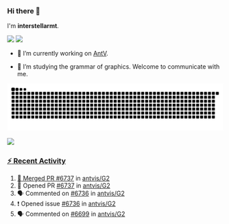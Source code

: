### Hi there 👋

I'm **interstellarmt**.

[![](https://img.shields.io/endpoint?url=https://awards.antv.vision/interstellarmt-g2-contributor.json)](https://github.com/antvis/g2)
[![](https://img.shields.io/endpoint?url=https://awards.antv.vision/interstellarmt-gpt-vis-contributor.json)](https://github.com/antvis/gpt-vis)

- 🔭 I’m currently working on [AntV](https://github.com/antvis).

- 📖 I’m studying the grammar of graphics. Welcome to communicate with me.

![](https://raw.githubusercontent.com/interstellarmt/interstellarmt/refs/heads/output/github-contribution-grid-snake.svg)
<div>
  <a href="https://github.com/interstellarmt">
  <img height="180em" src="https://github-readme-stats-eight-theta.vercel.app/api?username=interstellarmt&show_icons=true&include_all_commits=true&count_private=true&theme=tokyonight"/>
</div>
    
### :zap: Recent Activity

<!--START_SECTION:activity-->
1. 🎉 Merged PR [#6737](https://github.com/antvis/G2/pull/6737) in [antvis/G2](https://github.com/antvis/G2)
2. 💪 Opened PR [#6737](https://github.com/antvis/G2/pull/6737) in [antvis/G2](https://github.com/antvis/G2)
3. 🗣 Commented on [#6736](https://github.com/antvis/G2/issues/6736#issuecomment-2774572285) in [antvis/G2](https://github.com/antvis/G2)
4. ❗ Opened issue [#6736](https://github.com/antvis/G2/issues/6736) in [antvis/G2](https://github.com/antvis/G2)
5. 🗣 Commented on [#6699](https://github.com/antvis/G2/issues/6699#issuecomment-2771405448) in [antvis/G2](https://github.com/antvis/G2)
<!--END_SECTION:activity-->

